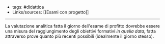 - tags: #didattica 
- Links/sources:  [[Esami con progetto]]
---

La valutazione analitica fatta il giorno dell'esame di profitto dovrebbe essere una misura  del raggiungimento degli obiettivi formativi *in quella data*, fatta attraverso prove quanto più recenti possibili (idealmente il giorno stesso).




